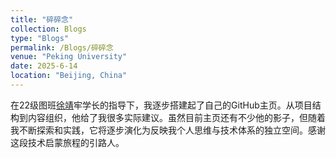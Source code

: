```yaml
---
title: "碎碎念"
collection: Blogs
type: "Blogs"
permalink: /Blogs/碎碎念
venue: "Peking University"
date: 2025-6-14
location: "Beijing, China"
---
```

在22级图班[徐靖](https://iculizhi.github.io/)牢学长的指导下，我逐步搭建起了自己的GitHub主页。从项目结构到内容组织，他给了我很多实际建议。虽然目前主页还有不少他的影子，但随着我不断探索和实践，它将逐步演化为反映我个人思维与技术体系的独立空间。感谢这段技术启蒙旅程的引路人。
